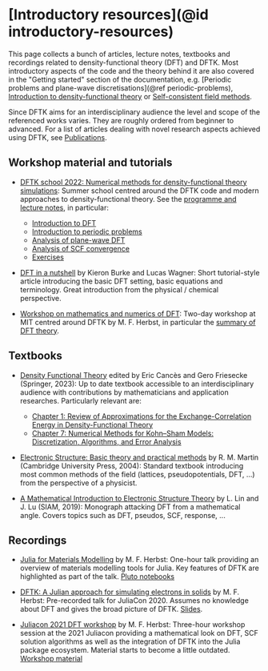 # [Introductory resources](@id introductory-resources)

This page collects a bunch of articles, lecture notes, textbooks and recordings
related to density-functional theory (DFT) and DFTK.
Most introductory aspects of the code and the theory behind it are also covered
in the "Getting started" section of the documentation, e.g.
[Periodic problems and plane-wave discretisations](@ref periodic-problems),
[Introduction to density-functional theory](@ref)
or [Self-consistent field methods](@ref).

Since DFTK aims for an interdisciplinary audience the
level and scope of the referenced works varies.
They are roughly ordered from beginner to advanced.
For a list of articles dealing with novel research aspects achieved using DFTK,
see [Publications](@ref).

## Workshop material and tutorials
- [DFTK school 2022: Numerical methods for density-functional theory simulations](https://school2022.dftk.org):
  Summer school centred around the DFTK code and modern approaches to density-functional theory.
  See the [programme and lecture notes](https://school2022.dftk.org), in particular:
    * [Introduction to DFT](https://school2022.dftk.org/assets/Fromager_DFT.pdf)
    * [Introduction to periodic problems](https://school2022.dftk.org/assets/Bruneval_Solid_State_Planewave.pdf)
    * [Analysis of plane-wave DFT](https://school2022.dftk.org/assets/Cances_PlaneWave_DFT.pdf)
    * [Analysis of SCF convergence](https://github.com/mfherbst/dftk-workshop-material/tree/master/Lectures_Day2_Michael_Herbst)
    * [Exercises](https://github.com/mfherbst/dftk-workshop-material/tree/master/Exercises)


- [DFT in a nutshell](https://doi.org/10.1002/qua.24259) by Kieron Burke and Lucas Wagner:
  Short tutorial-style article introducing the basic DFT setting, basic equations and terminology.
  Great introduction from the physical / chemical perspective.

- [Workshop on mathematics and numerics of DFT](https://michael-herbst.com/teaching/2022-mit-workshop-dftk/):
  Two-day workshop at MIT centred around DFTK by M. F. Herbst,
  in particular the [summary of DFT theory](https://michael-herbst.com/teaching/2022-mit-workshop-dftk/2022-mit-workshop-dftk/DFT_Theory.pdf).

## Textbooks

- [Density Functional Theory](https://doi.org/10.1007/978-3-031-22340-2)
  edited by Eric Cancès and Gero Friesecke (Springer, 2023):
  Up to date textbook accessible to an interdisciplinary audience with contributions
  by mathematicians and application researches. Particularly relevant are:
    * [Chapter 1: Review of Approximations for the Exchange-Correlation Energy in Density-Functional Theory](http://arxiv.org/abs/2103.02645v1)
    * [Chapter 7: Numerical Methods for Kohn–Sham Models: Discretization, Algorithms, and Error Analysis](https://doi.org/10.1007/978-3-031-22340-2_7)

- [Electronic Structure: Basic theory and practical methods](https://doi.org/10.1017/CBO9780511805769)
  by R. M. Martin (Cambridge University Press, 2004):
  Standard textbook introducing
  most common methods of the field (lattices, pseudopotentials, DFT, ...)
  from the perspective of a physicist.

- [A Mathematical Introduction to Electronic Structure Theory](http://dx.doi.org/10.1137/1.9781611975802)
  by L. Lin and J. Lu (SIAM, 2019):
  Monograph attacking DFT from a mathematical angle.
  Covers topics such as DFT, pseudos, SCF, response, ...

## Recordings
- [Julia for Materials Modelling](https://www.youtube.com/watch?v=dujepKxxxkg) by M. F. Herbst:
  One-hour talk providing an overview of materials modelling tools for Julia.
  Key features of DFTK are highlighted as part of the talk.
  [Pluto notebooks](https://mfherbst.github.io/julia-for-materials/)

- [DFTK: A Julian approach for simulating electrons in solids](https://www.youtube.com/watch?v=-RomkxjlIcQ) by M. F. Herbst:
  Pre-recorded talk for JuliaCon 2020.
  Assumes no knowledge about DFT and gives the broad picture of DFTK.
  [Slides](https://michael-herbst.com/talks/2020.07.29_juliacon_dftk.pdf).

- [Juliacon 2021 DFT workshop](https://www.youtube.com/watch?v=HvpPMWVm8aw) by M. F. Herbst:
  Three-hour workshop session at the 2021 Juliacon providing a mathematical look on
  DFT, SCF solution algorithms as well as the integration of DFTK into the Julia
  package ecosystem. Material starts to become a little outdated.
  [Workshop material](https://github.com/mfherbst/juliacon_dft_workshop)
